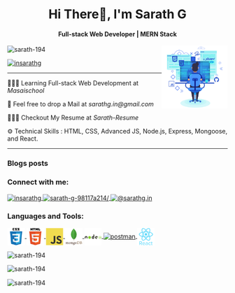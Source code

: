 <!DOCTYPE html>
<html lang="en">
<head>
  <meta charset="UTF-8">
  <meta http-equiv="X-UA-Compatible" content="IE=edge">
  <meta name="viewport" content="width=device-width, initial-scale=1.0">
  
</head>
<body>
  <h1 align="center">Hi There👋, I'm Sarath G</h1>
  <h4 align="center">Full-stack Web Developer | MERN Stack</h4>
<img src="https://raw.githubusercontent.com/Renukote/Renukote/051cadb27789caa9a268427a07ad8d9e3b6c7cec/web-developer-img.svg" width='30%' height="40%" align='right'/>
  
  <p style="text-align:left"> <img src="https://komarev.com/ghpvc/?username=sarath-194&label=Profile%20views&color=0e75b6&style=flat" alt="sarath-194" /> </p>
  
  <p style="text-align:left"> <a href="https://twitter.com/insarathg" target="blank"><img src="https://img.shields.io/twitter/follow/insarathg?logo=twitter&style=for-the-badge" alt="insarathg" /></a> </p>
  <hr/>
  
  <p>
    👨🏻‍💻 Learning Full-stack Web Development at <a style="font-style:italic;text-decoration: none;" target="_blank" href="https://www.masaischool.com/">Masaischool</a>
  </p>
  <p>
    💌 Feel free to drop a Mail at <a style="font-style:italic;text-decoration: none;" target="_blank" href="mailto:sarathg.in@gmail.com">sarathg.in@gmail.com</a>
  </p>
  <p>
    👨🏻‍🎓 Checkout My Resume at <a style="font-style:italic;text-decoration: none;" href="https://drive.google.com/file/d/1v7ueHIdqoxfJSETYNBa7s3VROrrupKph/view?usp=sharing" target="_blank">Sarath-Resume</a>
  </p>
  <p>
    ⚙️ Technical Skills : HTML, CSS, Advanced JS, Node.js, Express, Mongoose, and React.
  </p>
  <hr/>

</body>
</html>


### Blogs posts
<!-- BLOG-POST-LIST:START -->
<!-- BLOG-POST-LIST:END -->


<h3 align="left">Connect with me:</h3>

<p align="left">
<a href="https://twitter.com/insarathg" target="blank">
  <img align="center" src="https://raw.githubusercontent.com/rahuldkjain/github-profile-readme-generator/master/src/images/icons/Social/twitter.svg" alt="insarathg" height="30" width="40" />
  </a>
<a href="https://linkedin.com/in/sarath-g-98117a214/" target="blank">
  <img align="center" src="https://raw.githubusercontent.com/rahuldkjain/github-profile-readme-generator/master/src/images/icons/Social/linked-in-alt.svg" alt="sarath-g-98117a214/" height="30" width="40" />
  </a>
<a href="https://medium.com/@sarathg.in" target="blank">
  <img align="center" src="https://raw.githubusercontent.com/rahuldkjain/github-profile-readme-generator/master/src/images/icons/Social/medium.svg" alt="@sarathg.in" height="30" width="40" />
  </a>
</p>

<h3 align="left">Languages and Tools:</h3>
<p align="left">
  
  <a href="https://www.w3schools.com/css/" target="_blank" rel="noreferrer">
    <img align="center" margin="10px" src="https://raw.githubusercontent.com/devicons/devicon/master/icons/css3/css3-original-wordmark.svg" alt="css3" width="40" height="40"/>
  </a>
  <a href="https://www.w3.org/html/" target="_blank" rel="noreferrer">
    <img align="center" margin="10px" src="https://raw.githubusercontent.com/devicons/devicon/master/icons/html5/html5-original-wordmark.svg" alt="html5" width="40" height="40"/>
  </a>
  <a href="https://developer.mozilla.org/en-US/docs/Web/JavaScript" target="_blank" rel="noreferrer">
    <img align="center" margin="10px" src="https://raw.githubusercontent.com/devicons/devicon/master/icons/javascript/javascript-original.svg" alt="javascript" width="40" height="40"/>
  </a>
  <a href="https://www.mongodb.com/" target="_blank" rel="noreferrer">
    <img align="center" margin-righht="10px" src="https://raw.githubusercontent.com/devicons/devicon/master/icons/mongodb/mongodb-original-wordmark.svg" alt="mongodb" width="40" height="40"/>
  </a>
  <a href="https://nodejs.org" target="_blank" rel="noreferrer">
    <img align="center" margin="10px" src="https://raw.githubusercontent.com/devicons/devicon/master/icons/nodejs/nodejs-original-wordmark.svg" alt="nodejs" width="40" height="40"/>
  </a>
  <a href="https://postman.com" target="_blank" rel="noreferrer">
    <img align="center" margin="10px" src="https://www.vectorlogo.zone/logos/getpostman/getpostman-icon.svg" alt="postman" width="40" height="40"/>
  </a>
  <a href="https://reactjs.org/" target="_blank" rel="noreferrer">
   <img align="center" margin="10px" src="https://raw.githubusercontent.com/devicons/devicon/master/icons/react/react-original-wordmark.svg" alt="react" width="40" height="40"/>
  </a>
  
</p>

<p>
  <img align="left" src="https://github-readme-stats.vercel.app/api/top-langs?username=sarath-194&show_icons=true&locale=en&layout=compact" alt="sarath-194" />
</p>
<br/>

<p>
    <img align="left" src="https://github-readme-stats.vercel.app/api?username=sarath-194&show_icons=true&locale=en" alt="sarath-194" />
</p>
<br/>

<p>
  <img align="center" src="https://github-readme-streak-stats.herokuapp.com/?user=sarath-194&" alt="sarath-194" />
</p>
<br/>




